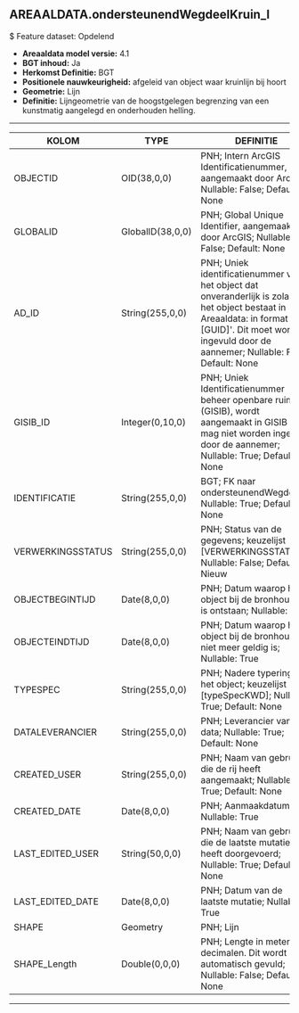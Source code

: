 ## AREAALDATA.ondersteunendWegdeelKruin_l

$ Feature dataset: Opdelend


* __Areaaldata model versie:__ 4.1
* __BGT inhoud:__ Ja
* __Herkomst Definitie:__ BGT
* __Positionele nauwkeurigheid:__ afgeleid van object waar kruinlijn bij hoort
* __Geometrie:__ Lijn
* __Definitie:__  Lijngeometrie van de hoogstgelegen begrenzing van een kunstmatig aangelegd en onderhouden helling. 

***

|KOLOM                              |TYPE          	        |DEFINITIE|
|------                          	|----          	        |-----    |
|OBJECTID                           |OID(38,0,0)            |PNH; Intern ArcGIS Identificatienummer, aangemaakt door ArcGIS; Nullable: False; Default: None|
|GLOBALID                           |GlobalID(38,0,0)       |PNH; Global Unique Identifier,  aangemaakt door ArcGIS; Nullable: False; Default: None|
|AD_ID                              |String(255,0,0)        |PNH; Uniek identificatienummer voor het object dat onveranderlijk is zolang het object bestaat in Areaaldata: in format 'AD.[GUID]'. Dit moet worden ingevuld door de aannemer; Nullable: False; Default: None|
|GISIB_ID                           |Integer(0,10,0)        |PNH; Uniek Identificatienummer beheer openbare ruimte (GISIB), wordt aangemaakt in GISIB en mag niet worden ingevuld door de aannemer; Nullable: True; Default: None|
|IDENTIFICATIE                      |String(255,0,0)        |BGT; FK naar ondersteunendWegdeel_v; Nullable: True; Default: None|
|VERWERKINGSSTATUS                  |String(255,0,0)        |PNH; Status van de gegevens; keuzelijst [VERWERKINGSSTATUS]; Nullable: False; Default: Nieuw|
|OBJECTBEGINTIJD                    |Date(8,0,0)            |PNH; Datum waarop het object bij de bronhouder is ontstaan; Nullable: True|
|OBJECTEINDTIJD                     |Date(8,0,0)            |PNH; Datum waarop het object bij de bronhouder niet meer geldig is; Nullable: True|
|TYPESPEC                           |String(255,0,0)        |PNH; Nadere typering van het object; keuzelijst [typeSpecKWD]; Nullable: True; Default: None|
|DATALEVERANCIER                    |String(255,0,0)        |PNH; Leverancier van de data; Nullable: True; Default: None|
|CREATED_USER                       |String(255,0,0)        |PNH; Naam van gebruiker die de rij heeft aangemaakt; Nullable: True; Default: None|
|CREATED_DATE                       |Date(8,0,0)            |PNH; Aanmaakdatum; Nullable: True|
|LAST_EDITED_USER                   |String(50,0,0)         |PNH; Naam van gebruiker die de laatste mutatie heeft doorgevoerd; Nullable: True; Default: None|
|LAST_EDITED_DATE                   |Date(8,0,0)            |PNH; Datum van de laatste mutatie; Nullable: True|
|SHAPE                              |Geometry               |PNH; Lijn|
|SHAPE_Length                       |Double(0,0,0)          |PNH; Lengte in meters, 5 decimalen. Dit wordt automatisch gevuld; Nullable: False; Default: None|


***
